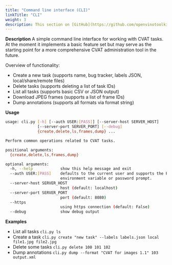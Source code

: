 ```yaml
---
title: "Command line interface (CLI)"
linkTitle: "CLI"
weight: 3
description: This section on [GitHub](https://github.com/openvinotoolkit/cvat/tree/develop/utils/cli)
---
```


**Description**
A simple command line interface for working with CVAT tasks. At the moment it
implements a basic feature set but may serve as the starting point for a more
comprehensive CVAT administration tool in the future.

Overview of functionality:

- Create a new task (supports name, bug tracker, labels JSON, local/share/remote files)
- Delete tasks (supports deleting a list of task IDs)
- List all tasks (supports basic CSV or JSON output)
- Download JPEG frames (supports a list of frame IDs)
- Dump annotations (supports all formats via format string)

**Usage**

```bash
usage: cli.py [-h] [--auth USER:[PASS]] [--server-host SERVER_HOST]
              [--server-port SERVER_PORT] [--debug]
              {create,delete,ls,frames,dump} ...

Perform common operations related to CVAT tasks.

positional arguments:
  {create,delete,ls,frames,dump}

optional arguments:
  -h, --help            show this help message and exit
  --auth USER:[PASS]    defaults to the current user and supports the PASS
                        environment variable or password prompt.
  --server-host SERVER_HOST
                        host (default: localhost)
  --server-port SERVER_PORT
                        port (default: 8080)
  --https
                        using https connection (default: False)
  --debug               show debug output
```

**Examples**

- List all tasks
`cli.py ls`
- Create a task
`cli.py create "new task" --labels labels.json local file1.jpg file2.jpg`
- Delete some tasks
`cli.py delete 100 101 102`
- Dump annotations
`cli.py dump --format "CVAT for images 1.1" 103 output.xml`
